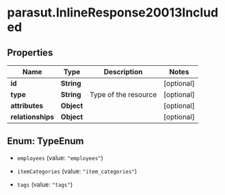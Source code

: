 # parasut.InlineResponse20013Included

## Properties
Name | Type | Description | Notes
------------ | ------------- | ------------- | -------------
**id** | **String** |  | [optional] 
**type** | **String** | Type of the resource | [optional] 
**attributes** | **Object** |  | [optional] 
**relationships** | **Object** |  | [optional] 


<a name="TypeEnum"></a>
## Enum: TypeEnum


* `employees` (value: `"employees"`)

* `itemCategories` (value: `"item_categories"`)

* `tags` (value: `"tags"`)




